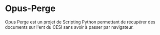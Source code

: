# Opus-Perge

Opus Perge est un projet de Scripting Python permettant de récupérer des documents sur l'ent du CESI sans avoir à passer par navigateur. 

